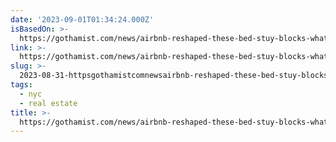 ```yaml
---
date: '2023-09-01T01:34:24.000Z'
isBasedOn: >-
  https://gothamist.com/news/airbnb-reshaped-these-bed-stuy-blocks-what-happens-when-its-gone
link: >-
  https://gothamist.com/news/airbnb-reshaped-these-bed-stuy-blocks-what-happens-when-its-gone
slug: >-
  2023-08-31-httpsgothamistcomnewsairbnb-reshaped-these-bed-stuy-blocks-what-happens-when-its-gone
tags:
  - nyc
  - real estate
title: >-
  https://gothamist.com/news/airbnb-reshaped-these-bed-stuy-blocks-what-happens-when-its-gone
---
```



